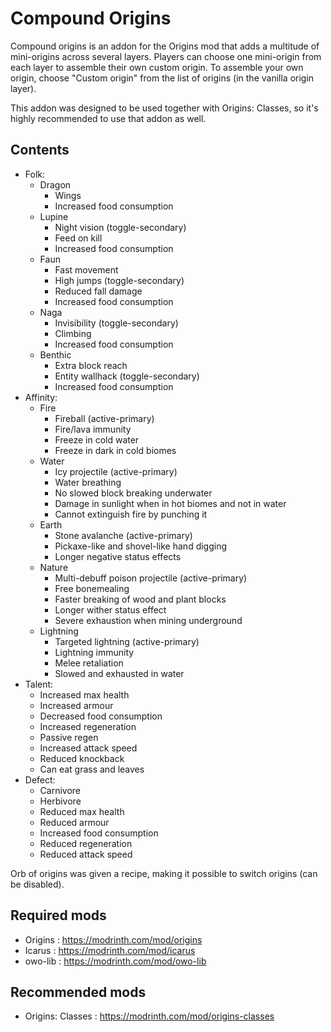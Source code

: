 # Compound Origins

Compound origins is an addon for the Origins mod that adds a multitude of mini-origins across several layers. Players can choose one mini-origin from each layer to assemble their own custom origin.
To assemble your own origin, choose "Custom origin" from the list of origins (in the vanilla origin layer).

This addon was designed to be used together with Origins: Classes, so it's highly recommended to use that addon as well.


## Contents
- Folk:
  - Dragon
    - Wings
    - Increased food consumption
  - Lupine
    - Night vision (toggle-secondary)
    - Feed on kill
    - Increased food consumption
  - Faun
    - Fast movement
    - High jumps (toggle-secondary)
    - Reduced fall damage
    - Increased food consumption
  - Naga
    - Invisibility (toggle-secondary)
    - Climbing
    - Increased food consumption
  - Benthic
    - Extra block reach
    - Entity wallhack (toggle-secondary)
    - Increased food consumption
- Affinity:
  - Fire
    - Fireball (active-primary)
    - Fire/lava immunity
    - Freeze in cold water
    - Freeze in dark in cold biomes
  - Water
    - Icy projectile (active-primary)
    - Water breathing
    - No slowed block breaking underwater
    - Damage in sunlight when in hot biomes and not in water
    - Cannot extinguish fire by punching it
  - Earth
    - Stone avalanche (active-primary)
    - Pickaxe-like and shovel-like hand digging
    - Longer negative status effects
  - Nature
    - Multi-debuff poison projectile (active-primary)
    - Free bonemealing
    - Faster breaking of wood and plant blocks
    - Longer wither status effect
    - Severe exhaustion when mining underground
  - Lightning
    - Targeted lightning (active-primary)
    - Lightning immunity
    - Melee retaliation
    - Slowed and exhausted in water
- Talent:
  - Increased max health
  - Increased armour
  - Decreased food consumption
  - Increased regeneration
  - Passive regen
  - Increased attack speed
  - Reduced knockback
  - Can eat grass and leaves
- Defect:
  - Carnivore
  - Herbivore
  - Reduced max health
  - Reduced armour
  - Increased food consumption
  - Reduced regeneration
  - Reduced attack speed


Orb of origins was given a recipe, making it possible to switch origins (can be disabled).


## Required mods
- Origins : https://modrinth.com/mod/origins
- Icarus : https://modrinth.com/mod/icarus
- owo-lib : https://modrinth.com/mod/owo-lib


## Recommended mods
- Origins: Classes : https://modrinth.com/mod/origins-classes


